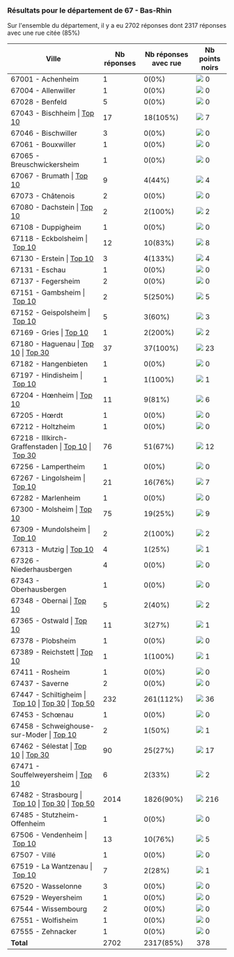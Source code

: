 ### Résultats pour le département de 67 - Bas-Rhin

Sur l'ensemble du département, il y a eu 2702 réponses dont 2317 réponses avec une rue citée (85%)

| Ville | Nb réponses | Nb réponses avec rue | Nb points noirs |
|-------------|-------------|----------------------|-----------------|
|67001 - Achenheim|1|0(0%)|<img src="../../img/bar_0.gif" />&nbsp;0|
|67004 - Allenwiller|1|0(0%)|<img src="../../img/bar_0.gif" />&nbsp;0|
|67028 - Benfeld|5|0(0%)|<img src="../../img/bar_0.gif" />&nbsp;0|
|67043 - Bischheim&nbsp;&#124;&nbsp;<a href='67043 - Bischheim_top7.md'>Top 10</a>|17|18(105%)|<img src="../../img/bar_1.gif" />&nbsp;7|
|67046 - Bischwiller|3|0(0%)|<img src="../../img/bar_0.gif" />&nbsp;0|
|67061 - Bouxwiller|1|0(0%)|<img src="../../img/bar_0.gif" />&nbsp;0|
|67065 - Breuschwickersheim|1|0(0%)|<img src="../../img/bar_0.gif" />&nbsp;0|
|67067 - Brumath&nbsp;&#124;&nbsp;<a href='67067 - Brumath_top4.md'>Top 10</a>|9|4(44%)|<img src="../../img/bar_1.gif" />&nbsp;4|
|67073 - Châtenois|2|0(0%)|<img src="../../img/bar_0.gif" />&nbsp;0|
|67080 - Dachstein&nbsp;&#124;&nbsp;<a href='67080 - Dachstein_top2.md'>Top 10</a>|2|2(100%)|<img src="../../img/bar_0.gif" />&nbsp;2|
|67108 - Duppigheim|1|0(0%)|<img src="../../img/bar_0.gif" />&nbsp;0|
|67118 - Eckbolsheim&nbsp;&#124;&nbsp;<a href='67118 - Eckbolsheim_top8.md'>Top 10</a>|12|10(83%)|<img src="../../img/bar_2.gif" />&nbsp;8|
|67130 - Erstein&nbsp;&#124;&nbsp;<a href='67130 - Erstein_top4.md'>Top 10</a>|3|4(133%)|<img src="../../img/bar_1.gif" />&nbsp;4|
|67131 - Eschau|1|0(0%)|<img src="../../img/bar_0.gif" />&nbsp;0|
|67137 - Fegersheim|2|0(0%)|<img src="../../img/bar_0.gif" />&nbsp;0|
|67151 - Gambsheim&nbsp;&#124;&nbsp;<a href='67151 - Gambsheim_top5.md'>Top 10</a>|2|5(250%)|<img src="../../img/bar_1.gif" />&nbsp;5|
|67152 - Geispolsheim&nbsp;&#124;&nbsp;<a href='67152 - Geispolsheim_top3.md'>Top 10</a>|5|3(60%)|<img src="../../img/bar_0.gif" />&nbsp;3|
|67169 - Gries&nbsp;&#124;&nbsp;<a href='67169 - Gries_top2.md'>Top 10</a>|1|2(200%)|<img src="../../img/bar_0.gif" />&nbsp;2|
|67180 - Haguenau&nbsp;&#124;&nbsp;<a href='67180 - Haguenau_top10.md'>Top 10</a>&nbsp;&#124;&nbsp;<a href='67180 - Haguenau_top23.md'>Top 30</a>|37|37(100%)|<img src="../../img/bar_6.gif" />&nbsp;23|
|67182 - Hangenbieten|1|0(0%)|<img src="../../img/bar_0.gif" />&nbsp;0|
|67197 - Hindisheim&nbsp;&#124;&nbsp;<a href='67197 - Hindisheim_top1.md'>Top 10</a>|1|1(100%)|<img src="../../img/bar_0.gif" />&nbsp;1|
|67204 - Hœnheim&nbsp;&#124;&nbsp;<a href='67204 - Hœnheim_top6.md'>Top 10</a>|11|9(81%)|<img src="../../img/bar_1.gif" />&nbsp;6|
|67205 - Hœrdt|1|0(0%)|<img src="../../img/bar_0.gif" />&nbsp;0|
|67212 - Holtzheim|1|0(0%)|<img src="../../img/bar_0.gif" />&nbsp;0|
|67218 - Illkirch-Graffenstaden&nbsp;&#124;&nbsp;<a href='67218 - Illkirch-Graffenstaden_top10.md'>Top 10</a>&nbsp;&#124;&nbsp;<a href='67218 - Illkirch-Graffenstaden_top12.md'>Top 30</a>|76|51(67%)|<img src="../../img/bar_3.gif" />&nbsp;12|
|67256 - Lampertheim|1|0(0%)|<img src="../../img/bar_0.gif" />&nbsp;0|
|67267 - Lingolsheim&nbsp;&#124;&nbsp;<a href='67267 - Lingolsheim_top7.md'>Top 10</a>|21|16(76%)|<img src="../../img/bar_1.gif" />&nbsp;7|
|67282 - Marlenheim|1|0(0%)|<img src="../../img/bar_0.gif" />&nbsp;0|
|67300 - Molsheim&nbsp;&#124;&nbsp;<a href='67300 - Molsheim_top9.md'>Top 10</a>|75|19(25%)|<img src="../../img/bar_2.gif" />&nbsp;9|
|67309 - Mundolsheim&nbsp;&#124;&nbsp;<a href='67309 - Mundolsheim_top2.md'>Top 10</a>|2|2(100%)|<img src="../../img/bar_0.gif" />&nbsp;2|
|67313 - Mutzig&nbsp;&#124;&nbsp;<a href='67313 - Mutzig_top1.md'>Top 10</a>|4|1(25%)|<img src="../../img/bar_0.gif" />&nbsp;1|
|67326 - Niederhausbergen|4|0(0%)|<img src="../../img/bar_0.gif" />&nbsp;0|
|67343 - Oberhausbergen|1|0(0%)|<img src="../../img/bar_0.gif" />&nbsp;0|
|67348 - Obernai&nbsp;&#124;&nbsp;<a href='67348 - Obernai_top2.md'>Top 10</a>|5|2(40%)|<img src="../../img/bar_0.gif" />&nbsp;2|
|67365 - Ostwald&nbsp;&#124;&nbsp;<a href='67365 - Ostwald_top1.md'>Top 10</a>|11|3(27%)|<img src="../../img/bar_0.gif" />&nbsp;1|
|67378 - Plobsheim|1|0(0%)|<img src="../../img/bar_0.gif" />&nbsp;0|
|67389 - Reichstett&nbsp;&#124;&nbsp;<a href='67389 - Reichstett_top1.md'>Top 10</a>|1|1(100%)|<img src="../../img/bar_0.gif" />&nbsp;1|
|67411 - Rosheim|1|0(0%)|<img src="../../img/bar_0.gif" />&nbsp;0|
|67437 - Saverne|2|0(0%)|<img src="../../img/bar_0.gif" />&nbsp;0|
|67447 - Schiltigheim&nbsp;&#124;&nbsp;<a href='67447 - Schiltigheim_top10.md'>Top 10</a>&nbsp;&#124;&nbsp;<a href='67447 - Schiltigheim_top30.md'>Top 30</a>&nbsp;&#124;&nbsp;<a href='67447 - Schiltigheim_top36.md'>Top 50</a>|232|261(112%)|<img src="../../img/bar_9.gif" />&nbsp;36|
|67453 - Schœnau|1|0(0%)|<img src="../../img/bar_0.gif" />&nbsp;0|
|67458 - Schweighouse-sur-Moder&nbsp;&#124;&nbsp;<a href='67458 - Schweighouse-sur-Moder_top1.md'>Top 10</a>|2|1(50%)|<img src="../../img/bar_0.gif" />&nbsp;1|
|67462 - Sélestat&nbsp;&#124;&nbsp;<a href='67462 - Sélestat_top10.md'>Top 10</a>&nbsp;&#124;&nbsp;<a href='67462 - Sélestat_top17.md'>Top 30</a>|90|25(27%)|<img src="../../img/bar_4.gif" />&nbsp;17|
|67471 - Souffelweyersheim&nbsp;&#124;&nbsp;<a href='67471 - Souffelweyersheim_top2.md'>Top 10</a>|6|2(33%)|<img src="../../img/bar_0.gif" />&nbsp;2|
|67482 - Strasbourg&nbsp;&#124;&nbsp;<a href='67482 - Strasbourg_top10.md'>Top 10</a>&nbsp;&#124;&nbsp;<a href='67482 - Strasbourg_top30.md'>Top 30</a>&nbsp;&#124;&nbsp;<a href='67482 - Strasbourg_top50.md'>Top 50</a>|2014|1826(90%)|<img src="../../img/bar_57.gif" />&nbsp;216|
|67485 - Stutzheim-Offenheim|1|0(0%)|<img src="../../img/bar_0.gif" />&nbsp;0|
|67506 - Vendenheim&nbsp;&#124;&nbsp;<a href='67506 - Vendenheim_top5.md'>Top 10</a>|13|10(76%)|<img src="../../img/bar_1.gif" />&nbsp;5|
|67507 - Villé|1|0(0%)|<img src="../../img/bar_0.gif" />&nbsp;0|
|67519 - La Wantzenau&nbsp;&#124;&nbsp;<a href='67519 - La Wantzenau_top1.md'>Top 10</a>|7|2(28%)|<img src="../../img/bar_0.gif" />&nbsp;1|
|67520 - Wasselonne|3|0(0%)|<img src="../../img/bar_0.gif" />&nbsp;0|
|67529 - Weyersheim|1|0(0%)|<img src="../../img/bar_0.gif" />&nbsp;0|
|67544 - Wissembourg|2|0(0%)|<img src="../../img/bar_0.gif" />&nbsp;0|
|67551 - Wolfisheim|1|0(0%)|<img src="../../img/bar_0.gif" />&nbsp;0|
|67555 - Zehnacker|1|0(0%)|<img src="../../img/bar_0.gif" />&nbsp;0|
| **Total** |2702|2317(85%)|378|
